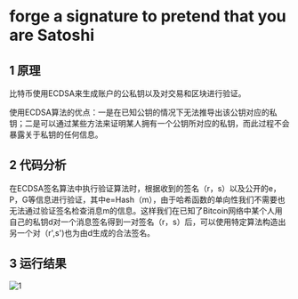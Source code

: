 # forge a signature to pretend that you are Satoshi

## 1 原理

比特币使用ECDSA来生成账户的公私钥以及对交易和区块进行验证。

使用ECDSA算法的优点：一是在已知公钥的情况下无法推导出该公钥对应的私钥；二是可以通过某些方法来证明某人拥有一个公钥所对应的私钥，而此过程不会暴露关于私钥的任何信息。

## 2 代码分析

在ECDSA签名算法中执行验证算法时，根据收到的签名（r，s）以及公开的e，P，G等信息进行验证，其中e=Hash（m），由于哈希函数的单向性我们不需要也无法通过验证签名检查消息m的信息。这样我们在已知了Bitcoin网络中某个人用自己的私钥d对一个消息签名得到一对签名（r，s）后，可以使用特定算法构造出另一个对（r',s')也为由d生成的合法签名。

## 3 运行结果

![1](https://github.com/Sherry-JulK/homeworkgroup-11/assets/138464371/433e9dd5-90b5-4d6d-a48f-c2c0c18745b4)

